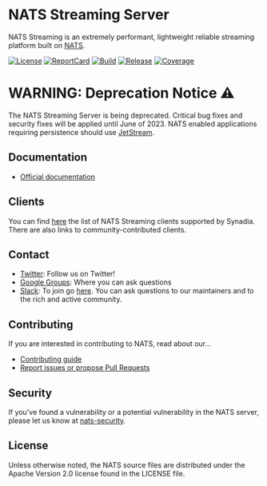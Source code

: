 # NATS Streaming Server

NATS Streaming is an extremely performant, lightweight reliable streaming platform built on [NATS](https://nats.io).

[![License][License-Image]][License-Url] [![ReportCard][ReportCard-Image]][ReportCard-Url] [![Build][Build-Status-Image]][Build-Status-Url] [![Release][Release-Image]][Release-Url] [![Coverage][Coverage-Image]][Coverage-Url]

# WARNING:  Deprecation Notice :warning:

The NATS Streaming Server is being deprecated.  Critical bug fixes and security fixes will be applied until June of 2023.  NATS enabled applications requiring persistence should use [JetStream](https://docs.nats.io/jetstream/jetstream).

## Documentation

* [Official documentation](https://docs.nats.io/nats-streaming-concepts)

## Clients

You can find [here](https://nats.io/download/) the list of NATS Streaming clients supported by Synadia. There are also links to community-contributed clients.

## Contact

* [Twitter](https://twitter.com/nats_io): Follow us on Twitter!
* [Google Groups](https://groups.google.com/forum/#!forum/natsio): Where you can ask questions
* [Slack](https://natsio.slack.com): To join go [here](https://slack.nats.io). You can ask questions to our maintainers and to the rich and active community.

## Contributing

If you are interested in contributing to NATS, read about our...

* [Contributing guide](https://nats.io/community/#contribute)
* [Report issues or propose Pull Requests](https://github.com/nats-io/nats-streaming-server)

## Security

If you've found a vulnerability or a potential vulnerability in the NATS server, please let us know at
[nats-security](mailto:security@nats.io).

## License

Unless otherwise noted, the NATS source files are distributed
under the Apache Version 2.0 license found in the LICENSE file.


[License-Url]: https://www.apache.org/licenses/LICENSE-2.0
[License-Image]: https://img.shields.io/badge/License-Apache2-blue.svg
[Build-Status-Url]: https://travis-ci.com/github/nats-io/nats-streaming-server
[Build-Status-Image]: https://travis-ci.com/nats-io/nats-streaming-server.svg?branch=master
[Coverage-Url]: https://coveralls.io/r/nats-io/nats-streaming-server?branch=master
[Coverage-image]: https://coveralls.io/repos/github/nats-io/nats-streaming-server/badge.svg?branch=master&t=kIxrDE
[ReportCard-Url]: http://goreportcard.com/report/nats-io/nats-streaming-server
[ReportCard-Image]: http://goreportcard.com/badge/github.com/nats-io/nats-streaming-server
[Release-Url]: https://github.com/nats-io/nats-streaming-server/releases/tag/v0.21.1
[Release-image]: https://img.shields.io/badge/release-v0.21.1-1eb0fc.svg
[github-release]: https://github.com/nats-io/nats-streaming-server/releases/
